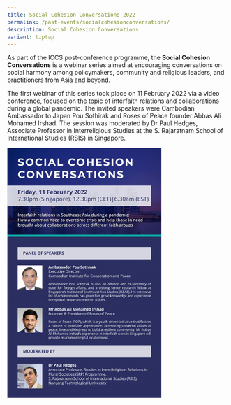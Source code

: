 ```yaml
---
title: Social Cohesion Conversations 2022
permalink: /past-events/socialcohesionconversations/
description: Social Cohesion Conversations
variant: tiptap
---
```

As part of the ICCS post-conference programme, the **Social Cohesion Conversations** is a webinar series aimed at encouraging conversations on social harmony among policymakers, community and religious leaders, and practitioners from Asia and beyond.

The first webinar of this series took place on 11 February 2022 via a video conference, focused on the topic of interfaith relations and collaborations during a global pandemic. The invited speakers were Cambodian Ambassador to Japan Pou Sothirak and Roses of Peace founder Abbas Ali Mohamed Irshad. The session was moderated by Dr Paul Hedges, Associate Professor in Interreligious Studies at the S. Rajaratnam School of International Studies (RSIS) in Singapore.

<img src="/images/SocialCohesionConversations.jpg" style="width:70%">